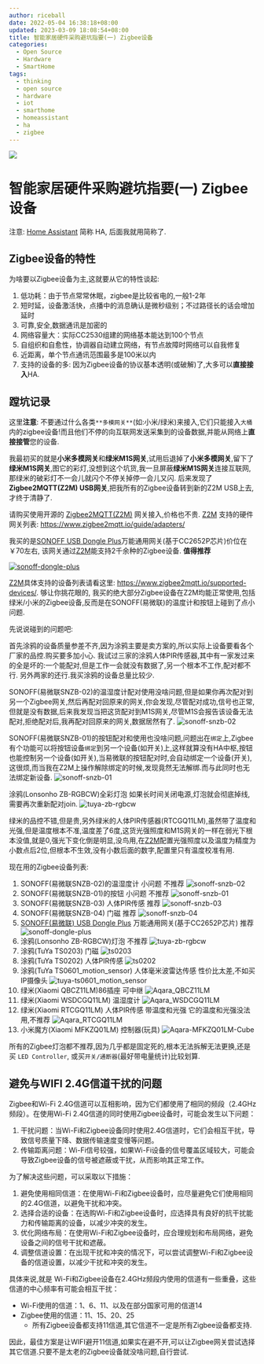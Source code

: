 ```yaml
---
author: riceball
date: 2022-05-04 16:38:18+08:00
updated: 2023-03-09 18:08:54+08:00
title: 智能家居硬件采购避坑指要(一) Zigbee设备
categories:
  - Open Source
  - Hardware
  - SmartHome
tags:
  - thinking
  - open source
  - hardware
  - iot
  - smarthome
  - homeassistant
  - ha
  - zigbee
---
```


![](./zigbee-smart-home.jpg)

# 智能家居硬件采购避坑指要(一) Zigbee设备

注意: [Home Assistant](https://www.home-assistant.io/) 简称 HA, 后面我就用简称了.

## Zigbee设备的特性

为啥要以Zigbee设备为主,这就要从它的特性谈起:

1. 低功耗：由于节点常常休眠，zigbee是比较省电的,一般1-2年
2. 短时延，设备激活快，点播中的消息确认是微秒级别；不过路径长的话会增加延时
3. 可靠,安全,数据通讯是加密的
4. 网络容量大：实际CC2530组建的网络基本能达到100个节点
5. 自组织和自愈性，协调器自动建立网络，有节点故障时网络可以自我修复
6. 近距离，单个节点通讯范围最多是100米以内
7. 支持的设备的多: 因为Zigbee设备的协议基本透明(或破解)了,大多可以**直接接入**HA.

## 蹚坑记录

这里**注意**: 不要通过什么各类`**多模网关**`(如:小米/绿米)来接入,它们只能接入`大桶`内的zigbee设备!而且他们不停的向互联网发送采集到的设备数据,并能从网络上**直接接管**您的设备.

我最初买的就是**小米多模网关**和**绿米M1S网关**,试用后退掉了**小米多模网关**,留下了**绿米M1S网关**,图它的彩灯,没想到这个坑货,我一旦屏蔽**绿米M1S网关**连接互联网,那绿米的破彩灯不一会儿就闪个不停关掉停一会儿又闪. 后来发现了 **Zigbee2MQTT(Z2M) USB网关**,把我所有的Zigbee设备转到新的Z2M USB上去,才终于清静了.

请购买使用开源的 [Zigbee2MQTT(Z2M)][Z2M] 网关接入,价格也不贵. [Z2M][Z2M] 支持的硬件网关列表: https://www.zigbee2mqtt.io/guide/adapters/

我买的是[SONOFF USB Dongle Plus](https://sonoff.tech/product/diy-smart-switch/sonoff-dongle-plus/)万能通用网关(基于CC2652P芯片)价位在￥70左右, 该网关通过[Z2M][Z2M]能支持2千余种的Zigbee设备. **值得推荐**

[![sonoff-dongle-plus](./sonoff-dongle-plus.png)](https://sonoff.tech/product/diy-smart-switch/sonoff-dongle-plus)

[Z2M][Z2M]具体支持的设备列表请看这里: https://www.zigbee2mqtt.io/supported-devices/. 够让你挑花眼的, 我买的绝大部分Zigbee设备在Z2M均能正常使用,包括绿米/小米的Zigbee设备,反而是在SONOFF(易微联)的温度计和按钮上碰到了点小问题.

先说说碰到的问题吧:

首先涂鸦的设备质量参差不齐,因为涂鸦主要是卖方案的,所以实际上设备要看各个厂家的品控.购买要多加小心. 我试过三家的涂鸦人体PIR传感器,其中有一家发过来的全是坏的:一个能配对,但是工作一会就没有数据了,另一个根本不工作,配对都不行. 另外两家的还行.我买涂鸦的设备总量比较少.

SONOFF(易微联SNZB-02)的温湿度计配对使用没啥问题,但是如果你再次配对到另一个Zigbee网关,然后再配对回原来的网关,你会发现,尽管配对成功,信号也正常,但就是没有数据,后来我发现当把这货配对到M1S网关,尽管M1S会报告该设备无法配对,拒绝配对后,我再配对回原来的网关,数据居然有了.
![sonoff-snzb-02](./sonoff-snzb-02-s.jpg)

SONOFF(易微联SNZB-01)的按钮配对和使用也没啥问题,问题出在`绑定`上,Zigbee有个功能可以将按钮设备`绑定`到另一个设备(如开关)上,这样就算没有HA中枢,按钮也能控制另一个设备(如开关),当易微联的按钮配对时,会自动绑定一个设备(开关),这很烦,而当我在Z2M上操作解除绑定的时候,发现竟然无法解绑.而与此同时也无法绑定新设备.
![sonoff-snzb-01](./sonoff-snzb-01-s.jpg)

涂鸦(Lonsonho ZB-RGBCW)全彩灯泡 如果长时间关闭电源,灯泡就会彻底掉线,需要再次重新配对join.
![tuya-zb-rgbcw](./tuya-zb-rgbcw-tiny.jpg)

绿米的品控不错,但是贵,另外绿米的人体PIR传感器(RTCGQ11LM),虽然带了温度和光强,但是温度根本不准,温度差了6度,这货光强照度和M1S网关的一样在弱光下根本没值,就是0,强光下变化倒是明显,没鸟用,在[Z2M][Z2M]配置光强照度以及温度为精度为小数点后2位,但根本不生效,没有小数后面的数字,配置里只有温度校准有用.

现在用的Zigbee设备列表:

1. SONOFF(易微联SNZB-02)的温湿度计 小问题 不推荐
   ![sonoff-snzb-02](./sonoff-snzb-02.jpg)
2. SONOFF(易微联SNZB-01)的按钮    小问题 不推荐
   ![sonoff-snzb-01](./sonoff-snzb-01.jpg)
3. SONOFF(易微联SNZB-03) 人体PIR传感 推荐
   ![sonoff-snzb-03](./sonoff-snzb-03.jpg)
4. SONOFF(易微联SNZB-04) 门磁 推荐 ![sonoff-snzb-04](./sonoff-snzb-04.jpg)
5. [SONOFF(易微联) USB Dongle Plus](https://sonoff.tech/product/diy-smart-switch/sonoff-dongle-plus/) 万能通用网关(基于CC2652P芯片) 推荐 ![sonoff-dongle-plus](./sonoff-dongle-plus.png)
6. 涂鸦(Lonsonho ZB-RGBCW)灯泡 不推荐 ![tuya-zb-rgbcw](./tuya-zb-rgbcw.jpg)
7. 涂鸦(TuYa TS0203) 门磁 ![ts0203](./tuya-ts0203.jpg)
8. 涂鸦(TuYa TS0202) 人体PIR传感 ![ts0202](./tuya-ts0202.jpg)
9. 涂鸦(TuYa TS0601_motion_sensor) 人体毫米波雷达传感 性价比太差,不如买IP摄像头 ![tuya-ts0601_motion_sensor](./tuya-ts0601_motion_sensor.jpg)
10. 绿米(Xiaomi QBCZ11LM)86插座 可中继 ![Aqara_QBCZ11LM](./Aqara_QBCZ11LM.jpg)
11. 绿米(Xiaomi WSDCGQ11LM) 温湿度计 ![Aqara_WSDCGQ11LM](./Aqara_WSDCGQ11LM.jpg)
12. 绿米(Xiaomi RTCGQ11LM) 人体PIR传感 带温度和光强 它的温度和光强没法用,不推荐 ![Aqara_RTCGQ11LM](./Aqara_RTCGQ11LM.jpg)
13. 小米魔方(Xiaomi MFKZQ01LM) 控制器(玩具) ![Aqara-MFKZQ01LM-Cube](./Aqara-MFKZQ01LM-Cube.jpg)

所有的Zigbee灯泡都不推荐,因为几乎都是固定死的,根本无法拆解无法更换,还是买 `LED Controller`, 或买`开关/通断器`(最好带电量统计)比较划算.

## 避免与WIFI 2.4G信道干扰的问题

Zigbee和Wi-Fi 2.4G信道可以互相影响，因为它们都使用了相同的频段（2.4GHz频段）。在使用Wi-Fi 2.4G信道的同时使用Zigbee设备时，可能会发生以下问题：

1. 干扰问题：当Wi-Fi和Zigbee设备同时使用2.4G信道时，它们会相互干扰，导致信号质量下降、数据传输速度变慢等问题。
2. 传输距离问题：Wi-Fi信号较强，如果Wi-Fi设备的信号覆盖区域较大，可能会导致Zigbee设备的信号被遮蔽或干扰，从而影响其正常工作。

为了解决这些问题，可以采取以下措施：

1. 避免使用相同信道：在使用Wi-Fi和Zigbee设备时，应尽量避免它们使用相同的2.4G信道，以避免干扰和冲突。
2. 选择合适的设备：在选购Wi-Fi和Zigbee设备时，应选择具有良好的抗干扰能力和传输距离的设备，以减少冲突的发生。
3. 优化网络布局：在使用Wi-Fi和Zigbee设备时，应合理规划和布局网络，避免设备之间的信号干扰和遮蔽。
4. 调整信道设置：在出现干扰和冲突的情况下，可以尝试调整Wi-Fi和Zigbee设备的信道设置，以减少干扰和冲突的发生。

具体来说,就是 Wi-Fi和Zigbee设备在2.4GHz频段内使用的信道有一些重叠，这些信道的中心频率有可能会相互干扰：

* Wi-Fi使用的信道：1、6、11、以及在部分国家可用的信道14
* Zigbee使用的信道：11、15、20、25
  * 所有Zigbee设备都支持11信道,其它信道不一定是所有Zigbee设备都支持.

因此，最佳方案是让WIFI避开11信道,如果实在避不开,可以让Zigbee网关尝试选择其它信道.只要不是太老的Zigbee设备就没啥问题,自行尝试.

[Z2M]: https://www.zigbee2mqtt.io/
